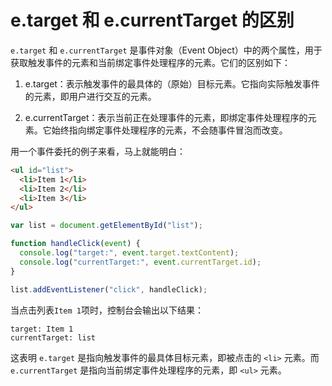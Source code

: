 # e.target 和 e.currentTarget 的区别

`e.target` 和 `e.currentTarget` 是事件对象（Event Object）中的两个属性，用于获取触发事件的元素和当前绑定事件处理程序的元素。它们的区别如下：

1. e.target：表示触发事件的最具体的（原始）目标元素。它指向实际触发事件的元素，即用户进行交互的元素。

2. e.currentTarget：表示当前正在处理事件的元素，即绑定事件处理程序的元素。它始终指向绑定事件处理程序的元素，不会随事件冒泡而改变。

用一个事件委托的例子来看，马上就能明白：

```html
<ul id="list">
  <li>Item 1</li>
  <li>Item 2</li>
  <li>Item 3</li>
</ul>
```
```js
var list = document.getElementById("list");

function handleClick(event) {
  console.log("target:", event.target.textContent);
  console.log("currentTarget:", event.currentTarget.id);
}

list.addEventListener("click", handleClick);
```
当点击列表`Item 1`项时，控制台会输出以下结果：
```
target: Item 1
currentTarget: list
```

这表明 `e.target` 是指向触发事件的最具体目标元素，即被点击的 `<li>` 元素。而 `e.currentTarget` 是指向当前绑定事件处理程序的元素，即 `<ul>` 元素。